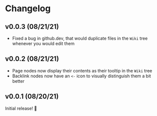 # Changelog

## v0.0.3 (08/21/21)

- Fixed a bug in github.dev, that would duplicate files in the `Wiki` tree whenever you would edit them

## v0.0.2 (08/21/21)

- Page nodes now display their contents as their tooltip in the `Wiki` tree
- Backlink nodes now have an `<-` icon to visually distinguish them a bit better

## v0.0.1 (08/20/21)

Initial release! 🚀
